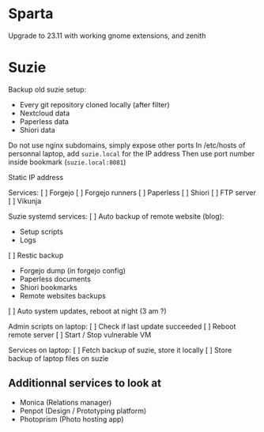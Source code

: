 # Sparta

Upgrade to 23.11 with working gnome extensions, and zenith

# Suzie

<!-- TODO: Find a way to connect to services when working remotely -->

Backup old suzie setup:
- Every git repository cloned locally (after filter)
- Nextcloud data
- Paperless data
- Shiori data

Do not use nginx subdomains, simply expose other ports
In /etc/hosts of personnal laptop, add `suzie.local` for the IP address
Then use port number inside bookmark (`suzie.local:8081`)

Static IP address

Services:
[ ] Forgejo
[ ] Forgejo runners
[ ] Paperless
[ ] Shiori
[ ] FTP server
[ ] Vikunja

Suzie systemd services:
[ ] Auto backup of remote website (blog):
  - Setup scripts
  - Logs

[ ] Restic backup
  - Forgejo dump (in forgejo config)
  - Paperless documents
  - Shiori bookmarks
  - Remote websites backups

[ ] Auto system updates, reboot at night (3 am ?)

Admin scripts on laptop:
[ ] Check if last update succeeded
[ ] Reboot remote server
[ ] Start / Stop vulnerable VM

Services on laptop:
[ ] Fetch backup of suzie, store it locally
[ ] Store backup of laptop files on suzie

## Additionnal services to look at

- Monica (Relations manager)
- Penpot (Design / Prototyping platform)
- Photoprism (Photo hosting app)
